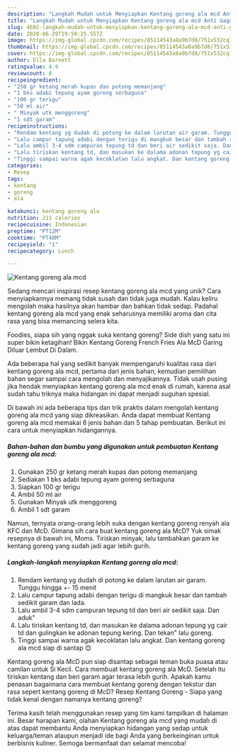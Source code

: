 ```yaml
---
description: "Langkah Mudah untuk Menyiapkan Kentang goreng ala mcd Anti Gagal"
title: "Langkah Mudah untuk Menyiapkan Kentang goreng ala mcd Anti Gagal"
slug: 4692-langkah-mudah-untuk-menyiapkan-kentang-goreng-ala-mcd-anti-gagal
date: 2020-06-29T19:59:25.557Z
image: https://img-global.cpcdn.com/recipes/85114543a8a9b7d8/751x532cq70/kentang-goreng-ala-mcd-foto-resep-utama.jpg
thumbnail: https://img-global.cpcdn.com/recipes/85114543a8a9b7d8/751x532cq70/kentang-goreng-ala-mcd-foto-resep-utama.jpg
cover: https://img-global.cpcdn.com/recipes/85114543a8a9b7d8/751x532cq70/kentang-goreng-ala-mcd-foto-resep-utama.jpg
author: Ella Barnett
ratingvalue: 4.9
reviewcount: 8
recipeingredient:
- "250 gr ketang merah kupas dan potong memanjang"
- "1 bks adabi tepung ayam goreng serbaguna"
- "100 gr terigu"
- "50 ml air"
- " Minyak utk menggoreng"
- "1 sdt garam"
recipeinstructions:
- "Rendam kentang yg dudah di potong ke dalam larutan air garam. Tunggu hingga +- 15 menit"
- "Lalu campur tapung adabi dengan terigu di mangkuk besar dan tambah sedikit garam dan lada."
- "Lalu ambil 3-4 sdm campuran tepung td dan beri air sedikit saja. Dan aduk&#34;"
- "Lalu tiriskan kentang td, dan masukan ke dalama adonan tepung yg cair td dan gulingkan ke adonan tepung kering. Dan tekan&#34; lalu goreng."
- "Tinggi sampai warna agak kecoklatan lalu angkat. Dan kentang goreng ala mcd siap di santap 😊"
categories:
- Resep
tags:
- kentang
- goreng
- ala

katakunci: kentang goreng ala 
nutrition: 211 calories
recipecuisine: Indonesian
preptime: "PT12M"
cooktime: "PT48M"
recipeyield: "1"
recipecategory: Lunch

---
```



![Kentang goreng ala mcd](https://img-global.cpcdn.com/recipes/85114543a8a9b7d8/751x532cq70/kentang-goreng-ala-mcd-foto-resep-utama.jpg)

Sedang mencari inspirasi resep kentang goreng ala mcd yang unik? Cara menyiapkannya memang tidak susah dan tidak juga mudah. Kalau keliru mengolah maka hasilnya akan hambar dan bahkan tidak sedap. Padahal kentang goreng ala mcd yang enak seharusnya memiliki aroma dan cita rasa yang bisa memancing selera kita.

Foodies, siapa sih yang nggak suka kentang goreng? Side dish yang satu ini super bikin ketagihan! Bikin Kentang Goreng French Fries Ala McD Garing Diluar Lembut Di Dalam.

Ada beberapa hal yang sedikit banyak mempengaruhi kualitas rasa dari kentang goreng ala mcd, pertama dari jenis bahan, kemudian pemilihan bahan segar sampai cara mengolah dan menyajikannya. Tidak usah pusing jika hendak menyiapkan kentang goreng ala mcd enak di rumah, karena asal sudah tahu triknya maka hidangan ini dapat menjadi suguhan spesial.


Di bawah ini ada beberapa tips dan trik praktis dalam mengolah kentang goreng ala mcd yang siap dikreasikan. Anda dapat membuat Kentang goreng ala mcd memakai 6 jenis bahan dan 5 tahap pembuatan. Berikut ini cara untuk menyiapkan hidangannya.

<!--inarticleads1-->

##### Bahan-bahan dan bumbu yang digunakan untuk pembuatan Kentang goreng ala mcd:

1. Gunakan 250 gr ketang merah kupas dan potong memanjang
1. Sediakan 1 bks adabi tepung ayam goreng serbaguna
1. Siapkan 100 gr terigu
1. Ambil 50 ml air
1. Gunakan  Minyak utk menggoreng
1. Ambil 1 sdt garam


Namun, ternyata orang-orang lebih suka dengan kentang goreng renyah ala KFC dan McD. Gimana sih cara buat kentang goreng ala McD? Yuk simak resepnya di bawah ini, Moms. Tiriskan minyak, lalu tambahkan garam ke kentang goreng yang sudah jadi agar lebih gurih. 

<!--inarticleads2-->

##### Langkah-langkah menyiapkan Kentang goreng ala mcd:

1. Rendam kentang yg dudah di potong ke dalam larutan air garam. Tunggu hingga +- 15 menit
1. Lalu campur tapung adabi dengan terigu di mangkuk besar dan tambah sedikit garam dan lada.
1. Lalu ambil 3-4 sdm campuran tepung td dan beri air sedikit saja. Dan aduk&#34;
1. Lalu tiriskan kentang td, dan masukan ke dalama adonan tepung yg cair td dan gulingkan ke adonan tepung kering. Dan tekan&#34; lalu goreng.
1. Tinggi sampai warna agak kecoklatan lalu angkat. Dan kentang goreng ala mcd siap di santap 😊


Kentang goreng ala McD pun siap disantap sebagai teman buka puasa atau camilan untuk Si Kecil. Cara membuat kentang goreng ala McD. Setelah itu tiriskan kentang dan beri garam agar terasa lebih gurih. Apakah kamu penasan bagaimana cara membuat kentang goreng dengan tekstur dan rasa sepert kentang goreng di McD? Resep Kentang Goreng - Siapa yang tidak kenal dengan namanya kentang goreng? 

Terima kasih telah menggunakan resep yang tim kami tampilkan di halaman ini. Besar harapan kami, olahan Kentang goreng ala mcd yang mudah di atas dapat membantu Anda menyiapkan hidangan yang sedap untuk keluarga/teman ataupun menjadi ide bagi Anda yang berkeinginan untuk berbisnis kuliner. Semoga bermanfaat dan selamat mencoba!
